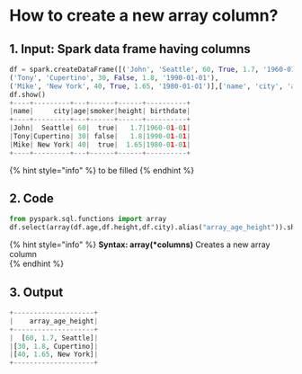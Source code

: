 # How to create a new array column?



## 1.  Input:  Spark data frame having columns

```python
df = spark.createDataFrame([('John', 'Seattle', 60, True, 1.7, '1960-01-01'), 
('Tony', 'Cupertino', 30, False, 1.8, '1990-01-01'), 
('Mike', 'New York', 40, True, 1.65, '1980-01-01')],['name', 'city', 'age', 'smoker','height', 'birthdate'])
df.show()
+----+---------+---+------+------+----------+
|name|     city|age|smoker|height| birthdate|
+----+---------+---+------+------+----------+
|John|  Seattle| 60|  true|   1.7|1960-01-01|
|Tony|Cupertino| 30| false|   1.8|1990-01-01|
|Mike| New York| 40|  true|  1.65|1980-01-01|
+----+---------+---+------+------+----------+
```

{% hint style="info" %}
to be filled
{% endhint %}

## 2.  Code 

```python
from pyspark.sql.functions import array
df.select(array(df.age,df.height,df.city).alias("array_age_height")).show()
```

{% hint style="info" %}
**Syntax:   array\(\*columns\)**                                                                                                                      Creates a new array column                                                                                                                     
{% endhint %}

## 3. Output

```python
+--------------------+
|    array_age_height|
+--------------------+
|  [60, 1.7, Seattle]|
|[30, 1.8, Cupertino]|
|[40, 1.65, New York]|
+--------------------+
```

